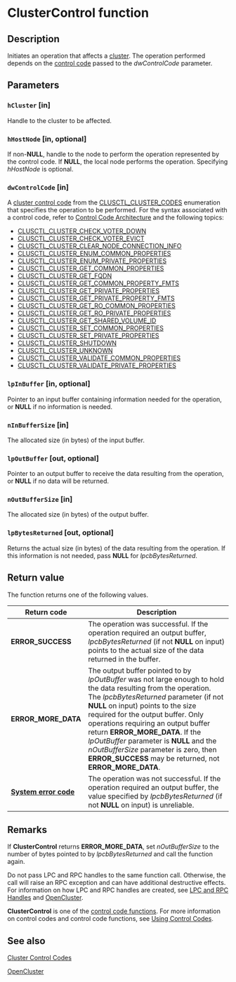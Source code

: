 # ClusterControl function

## Description

Initiates an
operation that affects a [cluster](https://learn.microsoft.com/previous-versions/windows/desktop/mscs/c-gly). The operation
performed depends on the [control code](https://learn.microsoft.com/previous-versions/windows/desktop/mscs/control-codes) passed to the
*dwControlCode* parameter.

## Parameters

### `hCluster` [in]

Handle to the cluster to be affected.

### `hHostNode` [in, optional]

If non-**NULL**, handle to the node to perform the operation represented by the control
code. If **NULL**, the local node performs the operation. Specifying
*hHostNode* is optional.

### `dwControlCode` [in]

A [cluster control code](https://learn.microsoft.com/previous-versions/windows/desktop/mscs/cluster-control-codes) from the
[CLUSCTL_CLUSTER_CODES](https://learn.microsoft.com/previous-versions/windows/desktop/api/clusapi/ne-clusapi-clusctl_cluster_codes) enumeration that specifies
the operation to be performed. For the syntax associated with a control code, refer to
[Control Code Architecture](https://learn.microsoft.com/previous-versions/windows/desktop/mscs/control-code-architecture) and the following
topics:

* [CLUSCTL_CLUSTER_CHECK_VOTER_DOWN](https://learn.microsoft.com/previous-versions/windows/desktop/mscs/clusctl-cluster-check-voter-down)
* [CLUSCTL_CLUSTER_CHECK_VOTER_EVICT](https://learn.microsoft.com/previous-versions/windows/desktop/mscs/clusctl-cluster-check-voter-evict)
* [CLUSCTL_CLUSTER_CLEAR_NODE_CONNECTION_INFO](https://learn.microsoft.com/previous-versions/windows/desktop/mscs/clusctl-cluster-clear-node-connection-info)
* [CLUSCTL_CLUSTER_ENUM_COMMON_PROPERTIES](https://learn.microsoft.com/previous-versions/windows/desktop/mscs/clusctl-cluster-enum-common-properties)
* [CLUSCTL_CLUSTER_ENUM_PRIVATE_PROPERTIES](https://learn.microsoft.com/previous-versions/windows/desktop/mscs/clusctl-cluster-enum-private-properties)
* [CLUSCTL_CLUSTER_GET_COMMON_PROPERTIES](https://learn.microsoft.com/previous-versions/windows/desktop/mscs/clusctl-cluster-get-common-properties)
* [CLUSCTL_CLUSTER_GET_FQDN](https://learn.microsoft.com/previous-versions/windows/desktop/mscs/clusctl-cluster-get-fqdn)
* [CLUSCTL_CLUSTER_GET_COMMON_PROPERTY_FMTS](https://learn.microsoft.com/previous-versions/windows/desktop/mscs/clusctl-cluster-get-common-property-fmts)
* [CLUSCTL_CLUSTER_GET_PRIVATE_PROPERTIES](https://learn.microsoft.com/previous-versions/windows/desktop/mscs/clusctl-cluster-get-private-properties)
* [CLUSCTL_CLUSTER_GET_PRIVATE_PROPERTY_FMTS](https://learn.microsoft.com/previous-versions/windows/desktop/mscs/clusctl-cluster-get-private-property-fmts)
* [CLUSCTL_CLUSTER_GET_RO_COMMON_PROPERTIES](https://learn.microsoft.com/previous-versions/windows/desktop/mscs/clusctl-cluster-get-ro-common-properties)
* [CLUSCTL_CLUSTER_GET_RO_PRIVATE_PROPERTIES](https://learn.microsoft.com/previous-versions/windows/desktop/mscs/clusctl-cluster-get-ro-private-properties)
* [CLUSCTL_CLUSTER_GET_SHARED_VOLUME_ID](https://learn.microsoft.com/previous-versions/windows/desktop/mscs/clusctl-cluster-get-shared-volume-id)
* [CLUSCTL_CLUSTER_SET_COMMON_PROPERTIES](https://learn.microsoft.com/previous-versions/windows/desktop/mscs/clusctl-cluster-set-common-properties)
* [CLUSCTL_CLUSTER_SET_PRIVATE_PROPERTIES](https://learn.microsoft.com/previous-versions/windows/desktop/mscs/clusctl-cluster-set-private-properties)
* [CLUSCTL_CLUSTER_SHUTDOWN](https://learn.microsoft.com/previous-versions/windows/desktop/mscs/clusctl-cluster-shutdown)
* [CLUSCTL_CLUSTER_UNKNOWN](https://learn.microsoft.com/previous-versions/windows/desktop/mscs/clusctl-cluster-unknown)
* [CLUSCTL_CLUSTER_VALIDATE_COMMON_PROPERTIES](https://learn.microsoft.com/previous-versions/windows/desktop/mscs/clusctl-cluster-validate-common-properties)
* [CLUSCTL_CLUSTER_VALIDATE_PRIVATE_PROPERTIES](https://learn.microsoft.com/previous-versions/windows/desktop/mscs/clusctl-cluster-validate-private-properties)

### `lpInBuffer` [in, optional]

Pointer to an input buffer containing information needed for the operation, or **NULL**
if no information is needed.

### `nInBufferSize` [in]

The allocated size (in bytes) of the input buffer.

### `lpOutBuffer` [out, optional]

Pointer to an output buffer to receive the data resulting from the operation, or
**NULL** if no data will be returned.

### `nOutBufferSize` [in]

The allocated size (in bytes) of the output buffer.

### `lpBytesReturned` [out, optional]

Returns the actual size (in bytes) of the data resulting from the operation. If this information is not
needed, pass **NULL** for *lpcbBytesReturned*.

## Return value

The function returns one of the following values.

| Return code | Description |
| --- | --- |
| **ERROR_SUCCESS** | The operation was successful. If the operation required an output buffer, *lpcbBytesReturned* (if not **NULL** on input) points to the actual size of the data returned in the buffer. |
| **ERROR_MORE_DATA** | The output buffer pointed to by *lpOutBuffer* was not large enough to hold the data resulting from the operation. The *lpcbBytesReturned* parameter (if not **NULL** on input) points to the size required for the output buffer. Only operations requiring an output buffer return **ERROR_MORE_DATA**. If the *lpOutBuffer* parameter is **NULL** and the *nOutBufferSize* parameter is zero, then **ERROR_SUCCESS** may be returned, not **ERROR_MORE_DATA**. |
| **[System error code](https://learn.microsoft.com/windows/desktop/Debug/system-error-codes)** | The operation was not successful. If the operation required an output buffer, the value specified by *lpcbBytesReturned* (if not **NULL** on input) is unreliable. |

## Remarks

If **ClusterControl** returns
**ERROR_MORE_DATA**, set *nOutBufferSize* to the number of bytes
pointed to by *lpcbBytesReturned* and call the function again.

Do not pass LPC and RPC handles to the same function call. Otherwise, the call will raise an RPC exception and
can have additional destructive effects. For information on how LPC and RPC handles are created, see
[LPC and RPC Handles](https://learn.microsoft.com/previous-versions/windows/desktop/mscs/lpc-and-rpc-handles) and
[OpenCluster](https://learn.microsoft.com/windows/desktop/api/clusapi/nf-clusapi-opencluster).

**ClusterControl** is one of the
[control code functions](https://learn.microsoft.com/previous-versions/windows/desktop/mscs/control-code-functions). For more information on
control codes and control code functions, see
[Using Control Codes](https://learn.microsoft.com/previous-versions/windows/desktop/mscs/using-control-codes).

## See also

[Cluster Control Codes](https://learn.microsoft.com/previous-versions/windows/desktop/mscs/cluster-control-codes)

[OpenCluster](https://learn.microsoft.com/windows/desktop/api/clusapi/nf-clusapi-opencluster)